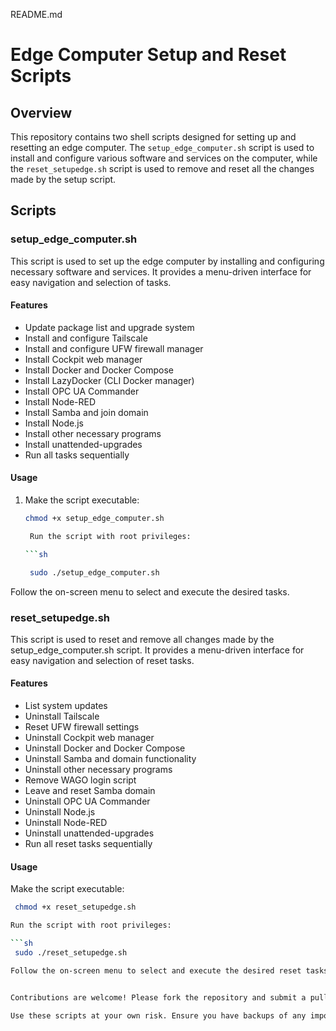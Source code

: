 README.md

# Edge Computer Setup and Reset Scripts

## Overview

This repository contains two shell scripts designed for setting up and resetting an edge computer. The `setup_edge_computer.sh` script is used to install and configure various software and services on the computer, while the `reset_setupedge.sh` script is used to remove and reset all the changes made by the setup script.

## Scripts

### setup_edge_computer.sh

This script is used to set up the edge computer by installing and configuring necessary software and services. It provides a menu-driven interface for easy navigation and selection of tasks.

#### Features

- Update package list and upgrade system
- Install and configure Tailscale
- Install and configure UFW firewall manager
- Install Cockpit web manager
- Install Docker and Docker Compose
- Install LazyDocker (CLI Docker manager)
- Install OPC UA Commander
- Install Node-RED
- Install Samba and join domain
- Install Node.js
- Install other necessary programs
- Install unattended-upgrades
- Run all tasks sequentially

#### Usage

1. Make the script executable:
   ```sh
   chmod +x setup_edge_computer.sh

    Run the script with root privileges:

   ```sh

    sudo ./setup_edge_computer.sh

Follow the on-screen menu to select and execute the desired tasks.

### reset_setupedge.sh

This script is used to reset and remove all changes made by the setup_edge_computer.sh script. It provides a menu-driven interface for easy navigation and selection of reset tasks.

#### Features

- List system updates
- Uninstall Tailscale
- Reset UFW firewall settings
- Uninstall Cockpit web manager
- Uninstall Docker and Docker Compose
- Uninstall Samba and domain functionality
- Uninstall other necessary programs
- Remove WAGO login script
- Leave and reset Samba domain
- Uninstall OPC UA Commander
- Uninstall Node.js
- Uninstall Node-RED
- Uninstall unattended-upgrades
- Run all reset tasks sequentially

#### Usage

Make the script executable:

   ```sh
    chmod +x reset_setupedge.sh

Run the script with root privileges:

   ```sh
    sudo ./reset_setupedge.sh

Follow the on-screen menu to select and execute the desired reset tasks.


Contributions are welcome! Please fork the repository and submit a pull request.

Use these scripts at your own risk. Ensure you have backups of any important data before running these scripts.
